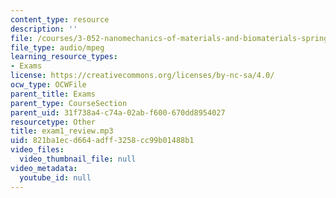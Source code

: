 ```yaml
---
content_type: resource
description: ''
file: /courses/3-052-nanomechanics-of-materials-and-biomaterials-spring-2007/821ba1ecd664adff3258cc99b01488b1_exam1_review.mp3
file_type: audio/mpeg
learning_resource_types:
- Exams
license: https://creativecommons.org/licenses/by-nc-sa/4.0/
ocw_type: OCWFile
parent_title: Exams
parent_type: CourseSection
parent_uid: 31f738a4-c74a-02ab-f600-670dd8954027
resourcetype: Other
title: exam1_review.mp3
uid: 821ba1ec-d664-adff-3258-cc99b01488b1
video_files:
  video_thumbnail_file: null
video_metadata:
  youtube_id: null
---
```

